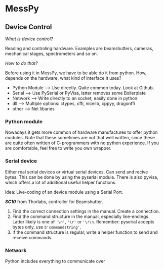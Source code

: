 # MessPy

## Device Control

_What is device control?_ 

Reading and controling hardware. Examples are beamshutters, cameras, mechanical stages, spectrometers and so on.

_How to do that?_

Before using it in MessPy, we have to be able do it from python. How, depends on the hardware, what kind of interface it uses?

*  Python Module --> Use directly. Quite common today. Look at Github.
*  Serial --> Use PySerial or PyVisa, latter removes some Boilerplate 
* Network --> Write directly to an socket, easily done in python
* dll --> Multiple options: ctypes, cffi, nicelib, cppyy, dragonffi 
* other --> Net libaries

### Python module

Nowadays it gets more common of hardware manufactures to offer python modules. 
Note that these sometimes are not that well written, since these are quite often
written of C-programmers with no python experience. If you are comfortable,
feel free to write you own wrapper.

### Serial device

Either real serial devices or virtual serial devices. Can send and recive bytes.
This can be done by using the pyserial module. There is also pyvisa, which offers
a lot of additional useful helper functions. 

Idea: Live-coding of an device module using a Serial Port.

***SC10*** from Thorlabs, controller for Beamshutter.

1. Find the correct connection settings in the manual. Create a connection.
2. Find the command structure in the manual, especially line-endings. 
   Latter likely is one of `'\n'`, `'\r'` or `'\r\n`. Remember: pyserial accepts bytes only, use `b'commandstring'`. 
3. If the command structure is regular, write a helper function to send and receive commands. 

### Network

Python includes everything to communicate over
